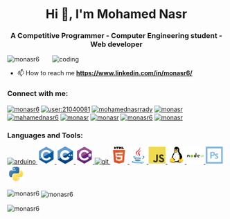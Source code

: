 <h1 align="center">Hi 👋, I'm Mohamed Nasr</h1>
<h3 align="center">A Competitive Programmer - Computer Engineering student - Web developer</h3>

<img align="right" alt="coding" width="400" src="https://thumbs.gfycat.com/AnimatedAggravatingBarb-size_restricted.gif">

<p align="left"> <img src="https://komarev.com/ghpvc/?username=monasr6&label=Profile%20views&color=0e75b6&style=flat" alt="monasr6" /> </p>


- 📫 How to reach me **https://www.linkedin.com/in/monasr6/**

<h3 align="left">Connect with me:</h3>
<p align="left">
<a href="https://linkedin.com/in/monasr6" target="blank"><img align="center" src="https://raw.githubusercontent.com/rahuldkjain/github-profile-readme-generator/master/src/images/icons/Social/linked-in-alt.svg" alt="monasr6" height="30" width="40" /></a>
<a href="https://stackoverflow.com/users/user:21040081" target="blank"><img align="center" src="https://raw.githubusercontent.com/rahuldkjain/github-profile-readme-generator/master/src/images/icons/Social/stack-overflow.svg" alt="user:21040081" height="30" width="40" /></a>
<a href="https://kaggle.com/mohamednasrrady" target="blank"><img align="center" src="https://raw.githubusercontent.com/rahuldkjain/github-profile-readme-generator/master/src/images/icons/Social/kaggle.svg" alt="mohamednasrrady" height="30" width="40" /></a>
<a href="https://www.codechef.com/users/monasr" target="blank"><img align="center" src="https://cdn.jsdelivr.net/npm/simple-icons@3.1.0/icons/codechef.svg" alt="monasr" height="30" width="40" /></a>
<a href="https://www.hackerrank.com/mahamednasr6" target="blank"><img align="center" src="https://raw.githubusercontent.com/rahuldkjain/github-profile-readme-generator/master/src/images/icons/Social/hackerrank.svg" alt="mahamednasr6" height="30" width="40" /></a>
<a href="https://codeforces.com/profile/monasr" target="blank"><img align="center" src="https://raw.githubusercontent.com/rahuldkjain/github-profile-readme-generator/master/src/images/icons/Social/codeforces.svg" alt="monasr" height="30" width="40" /></a>
<a href="https://www.leetcode.com/monasr" target="blank"><img align="center" src="https://raw.githubusercontent.com/rahuldkjain/github-profile-readme-generator/master/src/images/icons/Social/leet-code.svg" alt="monasr" height="30" width="40" /></a>
<a href="https://auth.geeksforgeeks.org/user/monasr6" target="blank"><img align="center" src="https://raw.githubusercontent.com/rahuldkjain/github-profile-readme-generator/master/src/images/icons/Social/geeks-for-geeks.svg" alt="monasr6" height="30" width="40" /></a>
<a href="https://www.topcoder.com/members/monasr" target="blank"><img align="center" src="https://raw.githubusercontent.com/rahuldkjain/github-profile-readme-generator/master/src/images/icons/Social/topcoder.svg" alt="monasr" height="30" width="40" /></a>
</p>

<h3 align="left">Languages and Tools:</h3>
<p align="left"> <a href="https://www.arduino.cc/" target="_blank" rel="noreferrer"> <img src="https://cdn.worldvectorlogo.com/logos/arduino-1.svg" alt="arduino" width="40" height="40"/> </a> <a href="https://www.cprogramming.com/" target="_blank" rel="noreferrer"> <img src="https://raw.githubusercontent.com/devicons/devicon/master/icons/c/c-original.svg" alt="c" width="40" height="40"/> </a> <a href="https://www.w3schools.com/cpp/" target="_blank" rel="noreferrer"> <img src="https://raw.githubusercontent.com/devicons/devicon/master/icons/cplusplus/cplusplus-original.svg" alt="cplusplus" width="40" height="40"/> </a> <a href="https://www.w3schools.com/cs/" target="_blank" rel="noreferrer"> <img src="https://raw.githubusercontent.com/devicons/devicon/master/icons/csharp/csharp-original.svg" alt="csharp" width="40" height="40"/> </a> <a href="https://git-scm.com/" target="_blank" rel="noreferrer"> <img src="https://www.vectorlogo.zone/logos/git-scm/git-scm-icon.svg" alt="git" width="40" height="40"/> </a> <a href="https://www.w3.org/html/" target="_blank" rel="noreferrer"> <img src="https://raw.githubusercontent.com/devicons/devicon/master/icons/html5/html5-original-wordmark.svg" alt="html5" width="40" height="40"/> </a> <a href="https://www.java.com" target="_blank" rel="noreferrer"> <img src="https://raw.githubusercontent.com/devicons/devicon/master/icons/java/java-original.svg" alt="java" width="40" height="40"/> </a> <a href="https://developer.mozilla.org/en-US/docs/Web/JavaScript" target="_blank" rel="noreferrer"> <img src="https://raw.githubusercontent.com/devicons/devicon/master/icons/javascript/javascript-original.svg" alt="javascript" width="40" height="40"/> </a> <a href="https://www.linux.org/" target="_blank" rel="noreferrer"> <img src="https://raw.githubusercontent.com/devicons/devicon/master/icons/linux/linux-original.svg" alt="linux" width="40" height="40"/> </a> <a href="https://nodejs.org" target="_blank" rel="noreferrer"> <img src="https://raw.githubusercontent.com/devicons/devicon/master/icons/nodejs/nodejs-original-wordmark.svg" alt="nodejs" width="40" height="40"/> </a> <a href="https://www.photoshop.com/en" target="_blank" rel="noreferrer"> <img src="https://raw.githubusercontent.com/devicons/devicon/master/icons/photoshop/photoshop-line.svg" alt="photoshop" width="40" height="40"/> </a> <a href="https://www.python.org" target="_blank" rel="noreferrer"> <img src="https://raw.githubusercontent.com/devicons/devicon/master/icons/python/python-original.svg" alt="python" width="40" height="40"/> </a> </p>

<p><img align="left" src="https://github-readme-stats.vercel.app/api/top-langs?username=monasr6&show_icons=true&locale=en&layout=compact" alt="monasr6" /></p>

<p>&nbsp;<img align="center" src="https://github-readme-stats.vercel.app/api?username=monasr6&show_icons=true&locale=en" alt="monasr6" /></p>

<p><img align="center" src="https://github-readme-streak-stats.herokuapp.com/?user=monasr6&" alt="monasr6" /></p>
